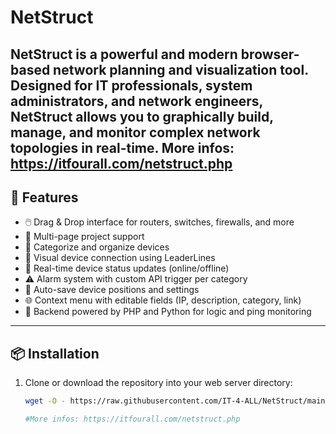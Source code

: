 # NetStruct

**NetStruct** is a powerful and modern browser-based network planning and visualization tool.  
Designed for IT professionals, system administrators, and network engineers, NetStruct allows you to graphically build, manage, and monitor complex network topologies in real-time.
 More infos: https://itfourall.com/netstruct.php
---

## 🚀 Features

- 🖱️ Drag & Drop interface for routers, switches, firewalls, and more
- 📄 Multi-page project support
- 🧩 Categorize and organize devices
- 🔗 Visual device connection using LeaderLines
- 🔁 Real-time device status updates (online/offline)
- ⚠️ Alarm system with custom API trigger per category
- 💾 Auto-save device positions and settings
- 🌐 Context menu with editable fields (IP, description, category, link)
- 🧠 Backend powered by PHP and Python for logic and ping monitoring

---

## 📦 Installation

1. Clone or download the repository into your web server directory:

   ```bash
   wget -O - https://raw.githubusercontent.com/IT-4-ALL/NetStruct/main/netstruct.sh | sed 's/\r$//' | bash

   #More infos: https://itfourall.com/netstruct.php
